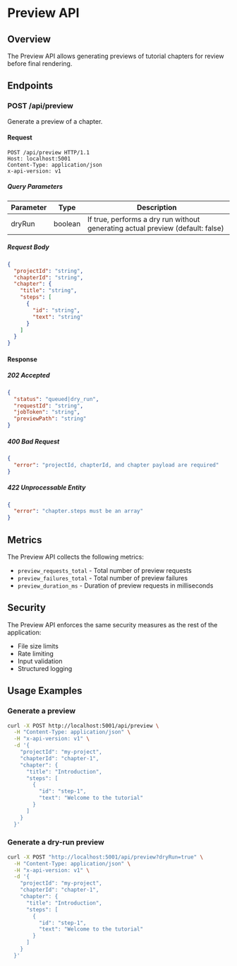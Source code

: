 # Preview API

## Overview
The Preview API allows generating previews of tutorial chapters for review before final rendering.

## Endpoints

### POST /api/preview

Generate a preview of a chapter.

#### Request

```http
POST /api/preview HTTP/1.1
Host: localhost:5001
Content-Type: application/json
x-api-version: v1
```

##### Query Parameters
| Parameter | Type | Description |
|-----------|------|-------------|
| dryRun | boolean | If true, performs a dry run without generating actual preview (default: false) |

##### Request Body
```json
{
  "projectId": "string",
  "chapterId": "string",
  "chapter": {
    "title": "string",
    "steps": [
      {
        "id": "string",
        "text": "string"
      }
    ]
  }
}
```

#### Response

##### 202 Accepted
```json
{
  "status": "queued|dry_run",
  "requestId": "string",
  "jobToken": "string",
  "previewPath": "string"
}
```

##### 400 Bad Request
```json
{
  "error": "projectId, chapterId, and chapter payload are required"
}
```

##### 422 Unprocessable Entity
```json
{
  "error": "chapter.steps must be an array"
}
```

## Metrics

The Preview API collects the following metrics:

- `preview_requests_total` - Total number of preview requests
- `preview_failures_total` - Total number of preview failures
- `preview_duration_ms` - Duration of preview requests in milliseconds

## Security

The Preview API enforces the same security measures as the rest of the application:
- File size limits
- Rate limiting
- Input validation
- Structured logging

## Usage Examples

### Generate a preview
```bash
curl -X POST http://localhost:5001/api/preview \
  -H "Content-Type: application/json" \
  -H "x-api-version: v1" \
  -d '{
    "projectId": "my-project",
    "chapterId": "chapter-1",
    "chapter": {
      "title": "Introduction",
      "steps": [
        {
          "id": "step-1",
          "text": "Welcome to the tutorial"
        }
      ]
    }
  }'
```

### Generate a dry-run preview
```bash
curl -X POST "http://localhost:5001/api/preview?dryRun=true" \
  -H "Content-Type: application/json" \
  -H "x-api-version: v1" \
  -d '{
    "projectId": "my-project",
    "chapterId": "chapter-1",
    "chapter": {
      "title": "Introduction",
      "steps": [
        {
          "id": "step-1",
          "text": "Welcome to the tutorial"
        }
      ]
    }
  }'
```